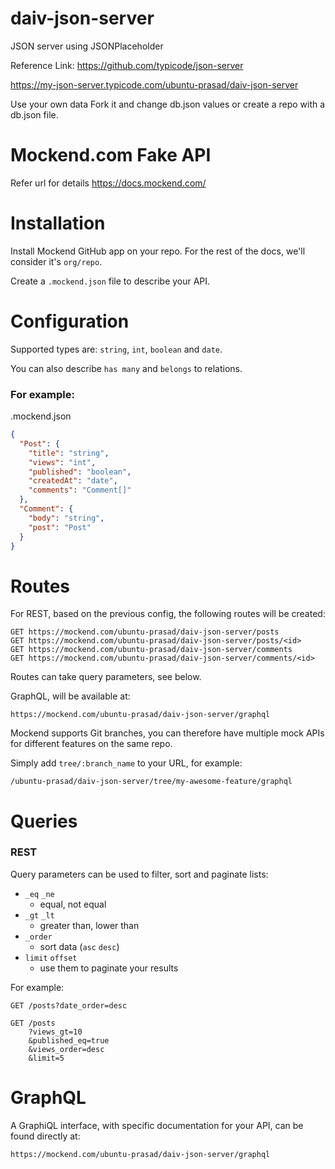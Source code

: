 # daiv-json-server
JSON server using JSONPlaceholder

Reference Link: https://github.com/typicode/json-server

https://my-json-server.typicode.com/ubuntu-prasad/daiv-json-server

Use your own data
Fork it and change db.json values or create a repo with a db.json file.

# Mockend.com Fake API

Refer url for details https://docs.mockend.com/

# Installation

Install Mockend GitHub app on your repo. For the rest of the docs, we'll consider it's `org/repo`.

Create a `.mockend.json` file to describe your API.

# Configuration

Supported types are: `string`, `int`, `boolean` and `date`.

You can also describe `has many` and `belongs` to relations.

### For example:

.mockend.json
```json
{
  "Post": {
    "title": "string",
    "views": "int",
    "published": "boolean",
    "createdAt": "date",
    "comments": "Comment[]"
  },
  "Comment": {
    "body": "string",
    "post": "Post"
  }
}
```

# Routes

For REST, based on the previous config, the following routes will be created:
```
GET https://mockend.com/ubuntu-prasad/daiv-json-server/posts
GET https://mockend.com/ubuntu-prasad/daiv-json-server/posts/<id>
GET https://mockend.com/ubuntu-prasad/daiv-json-server/comments
GET https://mockend.com/ubuntu-prasad/daiv-json-server/comments/<id>
```  
Routes can take query parameters, see below.

GraphQL, will be available at:
```
https://mockend.com/ubuntu-prasad/daiv-json-server/graphql
```
Mockend supports Git branches, you can therefore have multiple mock APIs for different features on the same repo.

Simply add `tree/:branch_name` to your URL, for example:
```
/ubuntu-prasad/daiv-json-server/tree/my-awesome-feature/graphql
```
# Queries

### REST

Query parameters can be used to filter, sort and paginate lists:

- `_eq` `_ne`
  - equal, not equal
- `_gt` `_lt`
  - greater than, lower than
- `_order`
  - sort data (`asc` `desc`)
- `limit` `offset`
  - use them to paginate your results

For example:
```
GET /posts?date_order=desc

GET /posts
    ?views_gt=10
    &published_eq=true
    &views_order=desc
    &limit=5
```

# GraphQL

A GraphiQL interface, with specific documentation for your API, can be found directly at:
```
https://mockend.com/ubuntu-prasad/daiv-json-server/graphql
```
